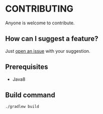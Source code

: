 # CONTRIBUTING

Anyone is welcome to contribute.

## How can I suggest a feature?

Just [open an issue](https://github.com/beanfiller/beanfiller-tcases/issues) with your suggestion.

## Prerequisites

* Java8

## Build command

    ./gradlew build
